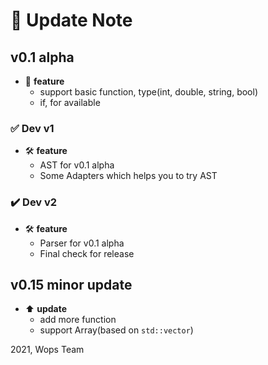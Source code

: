 # :rocket: Update Note  

## v0.1 alpha  

- :pencil: **feature**  
  - support basic function, type(int, double, string, bool)  
  - if, for available  

### :white_check_mark: Dev v1

- :hammer_and_wrench: **feature**
  - AST for v0.1 alpha
  - Some Adapters which helps you to try AST

### :heavy_check_mark: Dev v2

- :hammer_and_wrench: **feature**
  - Parser for v0.1 alpha
  - Final check for release

## v0.15 minor update  

- :arrow_up: **update**  
  - add more function  
  - support Array(based on `std::vector`)  
  
2021, Wops Team
